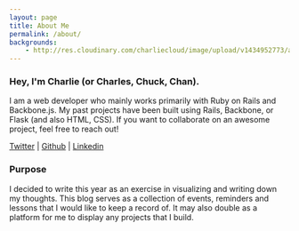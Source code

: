 ```yaml
---
layout: page
title: About Me
permalink: /about/
backgrounds:
    - http://res.cloudinary.com/charliecloud/image/upload/v1434952773/about-page_b989ck.jpg
---
```


### Hey, I'm Charlie (or Charles, Chuck, Chan).

I am a web developer who mainly works primarily with Ruby on Rails and Backbone.js. My past projects have been built using Rails, Backbone, or Flask (and also HTML, CSS). If you want to collaborate on an awesome project, feel free to reach out!

[Twitter](https://twitter.com/ReallyChar) \| [Github](https://github.com/ChanChar) \| [Linkedin](https://www.linkedin.com/in/charleschanlee)

### Purpose

I decided to write this year as an exercise in visualizing and writing down my thoughts. This blog serves as a collection of events, reminders and lessons that I would like to keep a record of. It may also double as a platform for me to display any projects that I build.
